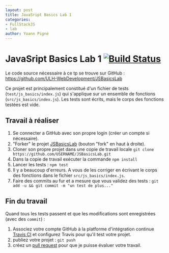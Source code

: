 ```yaml
---
layout: post
title: JavaSript Basics Lab 1
categories:
- FullStackJS
- lab
author: Yoann Pigné
---
```



# JavaSript Basics Lab 1 [![Build Status](https://travis-ci.org/ULH-WebDevelopment/JSBasicsLab.svg?branch=master)](https://travis-ci.org/ULH-WebDevelopment/JSBasicsLab)

Le code source nécessaire à ce tp se trouve sur GitHub : <https://github.com/ULH-WebDevelopment/JSBasicsLab>

Ce projet est principalement constitué d'un fichier de tests (`test/js_basics/index.js`) qui s'applique sur un ensemble de fonctions (`src/js_basics/index.js`). Les tests sont écrits, mais le corps des fonctions testées est vide.

## Travail à réaliser

1. Se connecter a GitHub avec son propre login (créer un compte si nécessaire).
2. "Forker" le projet [JSBasicsLab](https://github.com/ULH-WebDevelopment/JSBasicsLab) (bouton "fork" en haut à droite).
3. Cloner son propre projet dans une copie de travail locale
  `git clone https://github.com/USERNAME/JSBasicsLab.git`
4. Dans la copie de travail  exécuter la commande `npm install`
5. Lancer les tests : `npm test`
6. Il y a beaucoup d'erreurs. A vous de les corriger en écrivant le corps des fonctions dans le fichier `src/js_basics/index.js`.
7. Faire des commits au fur et a mesure que vous validez des tests :
  `git add -u && git commit -m "un test de plus..."`

## Fin du travail

Quand tous les tests passent et que les modifications sont enregistrées (avec des `commit`) :

1. Associez votre compte GitHub à la platforme d'intégration continue [Travis CI](https://travis-ci.org/) et configurez Travis pour qu'il test votre projet.
2. publiez votre projet : `git push`
3. créez un [pull request](https://help.github.com/articles/about-pull-requests/) pour que je puisse évaluer votre travail.
